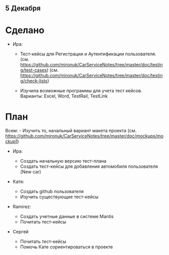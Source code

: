 5 Декабря
---------

Сделано
=======
- Ира:
    - Тест-кейсы для Регистрации и Аутентификации пользователя.
        (см. https://github.com/mironuk/CarServiceNotes/tree/master/doc/testing/test-cases)
        (см. https://github.com/mironuk/CarServiceNotes/tree/master/doc/testing/check-lists)

    - Изучила возможные программы для учета тест кейсов. Варианты: Excel, Word, TestRail, TestLink

План
====
Всем:
    - Изучить то, начальный вариант макета проекта (см. https://github.com/mironuk/CarServiceNotes/tree/master/doc/mockups/mockup1)

- Ира:
    - Создать начальную версию тест-плана
    - Создать тест-кейсы для добавления автомобиля пользователя (New car)

- Катя:
    - Создать github пользователя
    - Изучить существующие тест-кейсы

- Ramirez:
    - Создать учетные данные в системе Mantis
    - Почитать тест-кейсы

- Сергей
    - Почитать тест-кейсы
    - Помочь Кате сориентироваться в проекте
